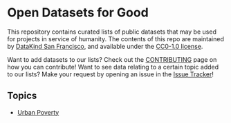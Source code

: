 # Open Datasets for Good

This repository contains curated lists of public datasets that may be used for projects in service of humanity. The contents of this repo are maintained by [DataKind San Francisco](http://www.datakind.org/chapters/datakind-sf), and available under the [CC0-1.0 license](https://choosealicense.com/licenses/cc0-1.0/).

Want to add datasets to our lists? Check out the [CONTRIBUTING](CONTRIBUTING.md) page on how you can contribute! Want to see data relating to a certain topic added to our lists? Make your request by opening an issue in the [Issue Tracker](https://github.com/DataKind-SF/open-datasets/issues)!

## Topics
* [Urban Poverty](datasets/urban-poverty.md)
